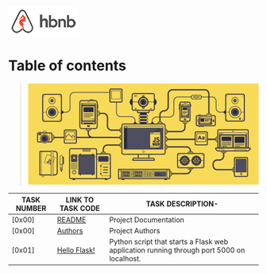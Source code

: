![AirBnB](../web_static/images/logo.png)

# Table of contents

> ![AirBnB](./assets/1_L_QoAG863l8QvqxpNyBiqw.gif)

TASK NUMBER | LINK TO TASK CODE | TASK DESCRIPTION-
----- | ------ | ----------
[0x00] | [README](./README.md) | Project Documentation
[0x00] | [Authors](./AUTHORS) | Project Authors
[0x01] | [Hello Flask!](./0-hello_route.py) | Python script that starts a Flask web application running through port 5000 on localhost.
